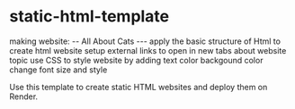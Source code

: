 # static-html-template
making website: -- All About Cats ---
apply the basic structure of Html to create html website
setup external links to open in new tabs about website topic
use CSS to style website by adding text color backgound color change font size and style


Use this template to create static HTML websites and deploy them on Render.
